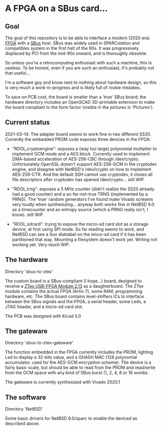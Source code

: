 # A FPGA on a SBus card...

## Goal

The goal of this repository is to be able to interface a modern (2020 era) [FPGA](https://en.wikipedia.org/wiki/Field-programmable_gate_array) with a [SBus](https://en.wikipedia.org/wiki/SBus) host. SBus was widely used in SPARCstation and compatibles system in the first halt of the 90s. It was progressively displaced by PCI from the mid-90s onward, and is thoroughly obsolete.

So unless you're a retrocomputing enthusiast with such a machine, this is useless. To be honest, even if you are such an enthusiast, it's probably not that useful...

I'm a software guy and know next to nothing about hardware design, so this is very much a work-in-progress and is likely full of rookie mistakes.

To save on PCB cost, the board is smaller than a 'true' SBus board; the hardware directory includes an OpenSCAD 3D-printable extension to make the board compliant to the form factor (visible in the pictures in 'Pictures').

## Current status

2021-03-14: The adapter board seems to work fine in two different SS20. Currently the embedded PROM code exposes three devices in the FPGA:

* "RDOL,cryptoengine": exposes a (way too large) polynomial multiplier to implement GCM mode and a AES block. Currently used to implement DMA-based acceleration of AES-256-CBC through /dev/crypto. Unfortunately OpenSSL doesn't support AES-256-GCM in the cryptodev engine, and disagree with NetBSD's /dev/crypto on how to implement AES-256-CTR. And the default SSH cannot use cryptodev, it closes all file descriptors after cryptodev has opened /dev/crypto... still WiP.

* "RDOL,trng": exposes a 5 MHz counter (didn't realize the SS20 already had a good counter) and a so-far-not-true TRNG (implemented by a PRNG). The 'true' random generators I've found make Vivado screams very loudly when synthesizing... anyway both works fine in NetBSD 9.0 as a timecounter and an entropy source (which a PRNG really isn't, I know).  still WiP.

* "RDOL,sdcard": trying to expose the micro-sd card slot as a storage device, at first using SPI mode. So far reading seems to work, and NetBSD can see a Sun disklabel on the micro-sd card if it has been partitioned that way. Mounting a filesystem doesn't work yet. Writing not working yet. Very much WiP.

## The hardware

Directory 'sbus-to-ztex'

The custom board is a SBus-compliant (I hope...) board, designed to receive a [ZTex USB-FPGA Module 2.13](https://www.ztex.de/usb-fpga-2/usb-fpga-2.13.e.html) as a daughterboard. The ZTex module contains the actual FPGA (Artix-7), some RAM, programming hardware, etc. The SBus board contains level-shifters ICs to interface between the SBus signals and the FPGA, a serial header, some Leds, a JTAG header, and a micro-sd card slot.

The PCB was designed with Kicad 5.0

## The gateware

Directory 'sbus-to-ztex-gateware'

The function embedded in the FPGA currently includes the PROM, lighting Led to display a 32-bits value, and a GHASH MAC (128 polynomial accumulator, used for the AES-GCM encryption scheme). The device is a fairly basic scale, but should be able to read from the PROM and read/write from the GCM space with any kind of SBus burst (1, 2, 4, 8 or 16 words).

The gateware is currently synthesized with Vivado 2020.1

## The software

Directory 'NetBSD'

Some basic drivers for NetBSD 9.0/sparc to enable the deviced as described above.


